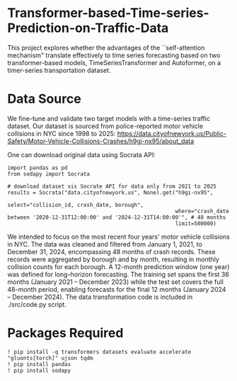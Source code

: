 # Transformer-based-Time-series-Prediction-on-Traffic-Data
This project explores whether the advantages of the ``self-attention mechanism" translate effectively to time series forecasting based on two transformer-based models, TimeSeriesTransformer and Autoformer, on a timer-series transportation dataset. 

# Data Source
We fine-tune and validate two target models with a time-series traffic dataset. Our dataset is sourced from police-reported motor vehicle collisions in NYC since 1998 to 2025: https://data.cityofnewyork.us/Public-Safety/Motor-Vehicle-Collisions-Crashes/h9gi-nx95/about_data

One can download original data using Socrata API:

```
import pandas as pd
from sodapy import Socrata

# download dataset vis Socrate API for data only from 2021 to 2025
results = Socrata("data.cityofnewyork.us", None).get("h9gi-nx95",
                                                     select="collision_id, crash_date, borough",
                                                     where="crash_date between '2020-12-31T12:00:00' and '2024-12-31T14:00:00'", # 48 months
                                                     limit=500000)
```

We intended to focus on the most recent four years' motor vehicle collisions in NYC. The data was cleaned and filtered from January 1, 2021, to December 31, 2024, encompassing 48 months of crash records. These records were aggregated by borough and by month, resulting in monthly collision counts for each borough. A 12-month prediction window (one year) was defined for long-horizon forecasting. The training set spans the first 36 months (January 2021 – December 2023) while the test set covers the full 48-month period, enabling forecasts for the final 12 months (January 2024 – December 2024). The data transformation code is included in ./src/code.py script.


# Packages Required

```
! pip install -q transformers datasets evaluate accelerate "gluonts[torch]" ujson tqdm
! pip install pandas
! pip install sodapy
```

